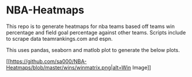 # NBA-Heatmaps

This repo is to generate heatmaps for nba teams based off teams win percentage and field goal percentage against other teams. Scripts include to scrape data teamrankings.com and espn.

This uses pandas, seaborn and matlob plot to generate the below plots.

[[https://github.com/sa000/NBA-Heatmaps/blob/master/wins/winmatrix.png|alt=Win Image]]
